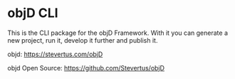 # objD CLI

This is the CLI package for the objD Framework.
With it you can generate a new project, run it, develop it further and publish it.

objd: https://stevertus.com/objD

objd Open Source: https://github.com/Stevertus/objD